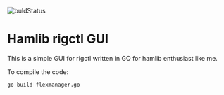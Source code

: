 ![buldStatus](https://github.com/github/docs/actions/workflows/go.yml/badge.svg)
# Hamlib rigctl GUI
This is a simple GUI for rigctl written in GO for hamlib enthusiast like me.

To compile the code:
```
go build flexmanager.go
```
